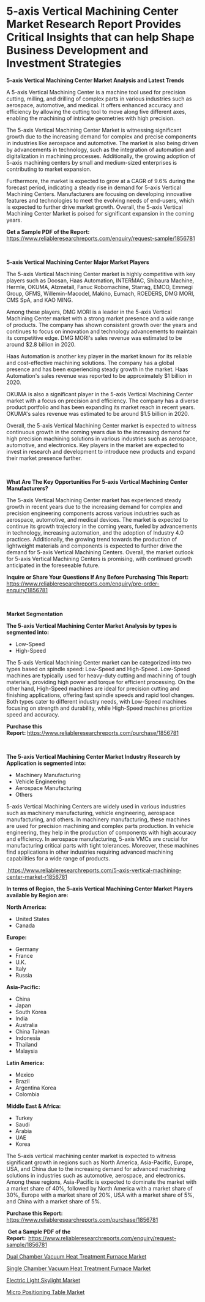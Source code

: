 <p><h1>5-axis Vertical Machining Center Market Research Report Provides Critical Insights that can help Shape Business Development and Investment Strategies</h1></p><p><strong>5-axis Vertical Machining Center Market Analysis and Latest Trends</strong></p>
<p><p>A 5-axis Vertical Machining Center is a machine tool used for precision cutting, milling, and drilling of complex parts in various industries such as aerospace, automotive, and medical. It offers enhanced accuracy and efficiency by allowing the cutting tool to move along five different axes, enabling the machining of intricate geometries with high precision.</p><p>The 5-axis Vertical Machining Center Market is witnessing significant growth due to the increasing demand for complex and precise components in industries like aerospace and automotive. The market is also being driven by advancements in technology, such as the integration of automation and digitalization in machining processes. Additionally, the growing adoption of 5-axis machining centers by small and medium-sized enterprises is contributing to market expansion.</p><p>Furthermore, the market is expected to grow at a CAGR of 9.6% during the forecast period, indicating a steady rise in demand for 5-axis Vertical Machining Centers. Manufacturers are focusing on developing innovative features and technologies to meet the evolving needs of end-users, which is expected to further drive market growth. Overall, the 5-axis Vertical Machining Center Market is poised for significant expansion in the coming years.</p></p>
<p><strong>Get a Sample PDF of the Report:&nbsp;</strong> <a href="https://www.reliableresearchreports.com/enquiry/request-sample/1856781">https://www.reliableresearchreports.com/enquiry/request-sample/1856781</a></p>
<p>&nbsp;</p>
<p><strong>5-axis Vertical Machining Center Major Market Players</strong></p>
<p><p>The 5-axis Vertical Machining Center market is highly competitive with key players such as Doosan, Haas Automation, INTERMAC, Shibaura Machine, Hermle, OKUMA, Alzmetall, Fanuc Robomachine, Starrag, EMCO, Emmegi Group, GFMS, Willemin-Macodel, Makino, Eumach, ROEDERS, DMG MORI, CMS SpA, and KAO MING.</p><p>Among these players, DMG MORI is a leader in the 5-axis Vertical Machining Center market with a strong market presence and a wide range of products. The company has shown consistent growth over the years and continues to focus on innovation and technology advancements to maintain its competitive edge. DMG MORI's sales revenue was estimated to be around $2.8 billion in 2020.</p><p>Haas Automation is another key player in the market known for its reliable and cost-effective machining solutions. The company has a global presence and has been experiencing steady growth in the market. Haas Automation's sales revenue was reported to be approximately $1 billion in 2020.</p><p>OKUMA is also a significant player in the 5-axis Vertical Machining Center market with a focus on precision and efficiency. The company has a diverse product portfolio and has been expanding its market reach in recent years. OKUMA's sales revenue was estimated to be around $1.5 billion in 2020.</p><p>Overall, the 5-axis Vertical Machining Center market is expected to witness continuous growth in the coming years due to the increasing demand for high precision machining solutions in various industries such as aerospace, automotive, and electronics. Key players in the market are expected to invest in research and development to introduce new products and expand their market presence further.</p></p>
<p>&nbsp;</p>
<p><strong>What Are The Key Opportunities For 5-axis Vertical Machining Center Manufacturers?</strong></p>
<p><p>The 5-axis Vertical Machining Center market has experienced steady growth in recent years due to the increasing demand for complex and precision engineering components across various industries such as aerospace, automotive, and medical devices. The market is expected to continue its growth trajectory in the coming years, fueled by advancements in technology, increasing automation, and the adoption of Industry 4.0 practices. Additionally, the growing trend towards the production of lightweight materials and components is expected to further drive the demand for 5-axis Vertical Machining Centers. Overall, the market outlook for 5-axis Vertical Machining Centers is promising, with continued growth anticipated in the foreseeable future.</p></p>
<p><strong>Inquire or Share Your Questions If Any Before Purchasing This Report:</strong> <a href="https://www.reliableresearchreports.com/enquiry/pre-order-enquiry/1856781">https://www.reliableresearchreports.com/enquiry/pre-order-enquiry/1856781</a></p>
<p>&nbsp;</p>
<p><strong>Market Segmentation</strong></p>
<p><strong>The 5-axis Vertical Machining Center Market Analysis by types is segmented into:</strong></p>
<p><ul><li>Low-Speed</li><li>High-Speed</li></ul></p>
<p><p>The 5-axis Vertical Machining Center market can be categorized into two types based on spindle speed: Low-Speed and High-Speed. Low-Speed machines are typically used for heavy-duty cutting and machining of tough materials, providing high power and torque for efficient processing. On the other hand, High-Speed machines are ideal for precision cutting and finishing applications, offering fast spindle speeds and rapid tool changes. Both types cater to different industry needs, with Low-Speed machines focusing on strength and durability, while High-Speed machines prioritize speed and accuracy.</p></p>
<p><strong>Purchase this Report:&nbsp;</strong><a href="https://www.reliableresearchreports.com/purchase/1856781">https://www.reliableresearchreports.com/purchase/1856781</a></p>
<p>&nbsp;</p>
<p><strong>The 5-axis Vertical Machining Center Market Industry Research by Application is segmented into:</strong></p>
<p><ul><li>Machinery Manufacturing</li><li>Vehicle Engineering</li><li>Aerospace Manufacturing</li><li>Others</li></ul></p>
<p><p>5-axis Vertical Machining Centers are widely used in various industries such as machinery manufacturing, vehicle engineering, aerospace manufacturing, and others. In machinery manufacturing, these machines are used for precision machining and complex parts production. In vehicle engineering, they help in the production of components with high accuracy and efficiency. In aerospace manufacturing, 5-axis VMCs are crucial for manufacturing critical parts with tight tolerances. Moreover, these machines find applications in other industries requiring advanced machining capabilities for a wide range of products.</p></p>
<p><a href="https://www.reliableresearchreports.com/5-axis-vertical-machining-center-market-r1856781">&nbsp;https://www.reliableresearchreports.com/5-axis-vertical-machining-center-market-r1856781</a></p>
<p><strong>In terms of Region, the 5-axis Vertical Machining Center Market Players available by Region are:</strong></p>
<p>
    <p> <strong> North America: </strong>
        <ul>
            <li>United States</li>
            <li>Canada</li>
        </ul>
        </p> 
    <p> <strong> Europe: </strong>
        <ul>
            <li>Germany</li>
            <li>France</li>
            <li>U.K.</li>
            <li>Italy</li>
            <li>Russia</li>
        </ul>
        </p> 
    <p> <strong> Asia-Pacific: </strong>
        <ul>
            <li>China</li>
            <li>Japan</li>
            <li>South Korea</li>
            <li>India</li>
            <li>Australia</li>
            <li>China Taiwan</li>
            <li>Indonesia</li>
            <li>Thailand</li>
            <li>Malaysia</li>
        </ul>
        </p> 
    <p> <strong> Latin America: </strong>
        <ul>
            <li>Mexico</li>
            <li>Brazil</li>
            <li>Argentina Korea</li>
            <li>Colombia</li>
        </ul>
        </p> 
    <p> <strong> Middle East & Africa: </strong>
        <ul>
            <li>Turkey</li>
            <li>Saudi</li>
            <li>Arabia</li>
            <li>UAE</li>
            <li>Korea</li>
        </ul>
    </p>
    </p>
<p><p>The 5-axis vertical machining center market is expected to witness significant growth in regions such as North America, Asia-Pacific, Europe, USA, and China due to the increasing demand for advanced machining solutions in industries such as automotive, aerospace, and electronics. Among these regions, Asia-Pacific is expected to dominate the market with a market share of 40%, followed by North America with a market share of 30%, Europe with a market share of 20%, USA with a market share of 5%, and China with a market share of 5%.</p></p>
<p><strong>Purchase this Report: </strong><a href="https://www.reliableresearchreports.com/purchase/1856781">https://www.reliableresearchreports.com/purchase/1856781</a></p>
<p>&nbsp;<strong>Get a Sample PDF of the Report:&nbsp;&nbsp;</strong><a href="https://www.reliableresearchreports.com/enquiry/request-sample/1856781">https://www.reliableresearchreports.com/enquiry/request-sample/1856781</a></p>
<p><strong></strong></p>
<p><p><a href="https://github.com/luckyshygirl/Market-Research-Report-List-4/blob/main/dual-chamber-vacuum-heat-treatment-furnace-market.md">Dual Chamber Vacuum Heat Treatment Furnace Market</a></p><p><a href="https://github.com/markusgodoy/Market-Research-Report-List-3/blob/main/single-chamber-vacuum-heat-treatment-furnace-market.md">Single Chamber Vacuum Heat Treatment Furnace Market</a></p><p><a href="https://www.linkedin.com/pulse/electric-light-skylight-market-analysis-sze-forecasted-period-edw9c">Electric Light Skylight Market</a></p><p><a href="https://www.linkedin.com/pulse/micro-positioning-table-market-insight-trends-growth-forecasted-u77te">Micro Positioning Table Market</a></p></p>